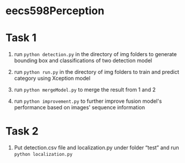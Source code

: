 # eecs598Perception
# Task 1
1. run `python detection.py` in the directory of img folders to generate bounding
box and classifications of two detection model

2. run `python run.py` in the directory of img folders to train and predict
category using Xception model

3. run `python mergeModel.py` to merge the result from 1 and 2

4. run `python improvement.py` to further improve fusion model's performance
based on images' sequence information

# Task 2
1. Put detection.csv file and localization.py under folder “test” and
run `python localization.py`
